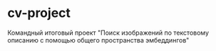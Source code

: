 # cv-project
Командный итоговый проект "Поиск изображений по текстовому описанию с помощью общего пространства эмбеддингов"
